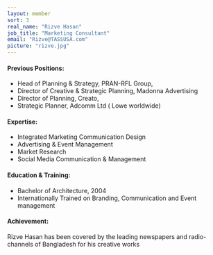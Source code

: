 ```yaml
---
layout: member
sort: 3
real_name: "Rizve Hasan"
job_title: "Marketing Consultant"
email: "Rizve@TASSUSA.com"
picture: "rizve.jpg"
---
```

#### Previous Positions:
- Head of Planning & Strategy, PRAN-RFL Group,
- Director of Creative & Strategic Planning, Madonna Advertising
- Director of Planning, Creato,
- Strategic Planner, Adcomm Ltd ( Lowe worldwide)

#### Expertise:
- Integrated Marketing Communication Design
- Advertising & Event Management
- Market Research
- Social Media Communication & Management

#### Education & Training:
- Bachelor of Architecture, 2004
- Internationally Trained on Branding, Communication and Event management

#### Achievement:
Rizve Hasan has been covered by the leading newspapers and radio-channels of Bangladesh for his creative works